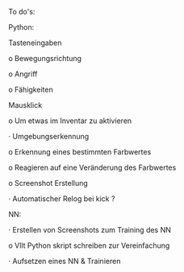 To do's:


Python:

Tasteneingaben

o    Bewegungsrichtung

o    Angriff

o    Fähigkeiten

Mausklick

o    Um etwas im Inventar zu aktivieren

·         Umgebungserkennung

o    Erkennung eines bestimmten Farbwertes

o    Reagieren auf eine Veränderung des Farbwertes

o    Screenshot Erstellung

·         Automatischer Relog bei kick ?

 

NN:

·         Erstellen von Screenshots zum Training des NN

o    Vllt Python skript schreiben zur Vereinfachung

·         Aufsetzen eines NN & Trainieren

